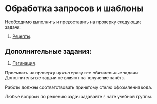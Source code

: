 # Обработка запросов и шаблоны

Необходимо выполнить и предоставить на проверку следующие задачи:

1. [Рецепты](./rec).

## Дополнительные задания:

1. [Пагинация](./pagination).

Присылать на проверку нужно сразу все обязательные задачи. Дополнительные задачи не влияют на получение зачёта.

Работы должны соответствовать
принятому [стилю оформления кода](https://github.com/netology-code/codestyle/tree/master/python).

Любые вопросы по решению задач задавайте в чате учебной группы.
